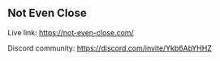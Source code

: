 ## Not Even Close

Live link: https://not-even-close.com/

Discord community: https://discord.com/invite/Ykb6AbYHHZ
